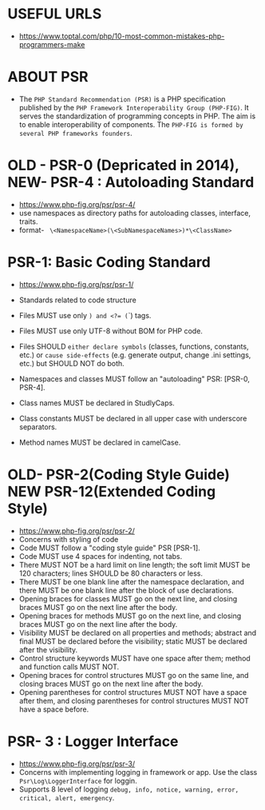 # USEFUL URLS
- https://www.toptal.com/php/10-most-common-mistakes-php-programmers-make

# ABOUT PSR
- The `PHP Standard Recommendation (PSR)` is a PHP specification published by the `PHP Framework Interoperability Group (PHP-FIG)`. It serves the standardization of programming concepts in PHP. The aim is to enable interoperability of components. The `PHP-FIG is formed by several PHP frameworks founders`.

# OLD - PSR-0 (Depricated in 2014), NEW- PSR-4  : Autoloading Standard
- https://www.php-fig.org/psr/psr-4/
- use namespaces as directory paths for autoloading classes, interface, traits.
- format- ` \<NamespaceName>(\<SubNamespaceNames>)*\<ClassName>`

# PSR-1: Basic Coding Standard
- https://www.php-fig.org/psr/psr-1/

- Standards related to code structure

- Files MUST use only <?php(`<?php ?>`) and <?= (`<?= ?>`) tags.
- Files MUST use only UTF-8 without BOM for PHP code.
- Files SHOULD `either declare symbols` (classes, functions, constants, etc.) or `cause side-effects` (e.g. generate output, change .ini settings, etc.) but SHOULD NOT do both.
- Namespaces and classes MUST follow an "autoloading" PSR: [PSR-0, PSR-4].
- Class names MUST be declared in StudlyCaps.
- Class constants MUST be declared in all upper case with underscore separators.
- Method names MUST be declared in camelCase.

# OLD- PSR-2(Coding Style Guide) NEW PSR-12(Extended Coding Style)
- https://www.php-fig.org/psr/psr-2/
- Concerns with styling of code
- Code MUST follow a "coding style guide" PSR [PSR-1].
- Code MUST use 4 spaces for indenting, not tabs.
- There MUST NOT be a hard limit on line length; the soft limit MUST be 120 characters; lines SHOULD be 80 characters or less.
- There MUST be one blank line after the namespace declaration, and there MUST be one blank line after the block of use declarations.
- Opening braces for classes MUST go on the next line, and closing braces MUST go on the next line after the body.
- Opening braces for methods MUST go on the next line, and closing braces MUST go on the next line after the body.
- Visibility MUST be declared on all properties and methods; abstract and final MUST be declared before the visibility; static MUST be declared after the visibility.
- Control structure keywords MUST have one space after them; method and function calls MUST NOT.
- Opening braces for control structures MUST go on the same line, and closing braces MUST go on the next line after the body.
- Opening parentheses for control structures MUST NOT have a space after them, and closing parentheses for control structures MUST NOT have a space before.

# PSR- 3 : Logger Interface
- https://www.php-fig.org/psr/psr-3/
- Concerns with implementing logging in framework or app. Use the class `Psr\Log\LoggerInterface` for loggin.
- Supports 8 level of logging `debug, info, notice, warning, error, critical, alert, emergency`.